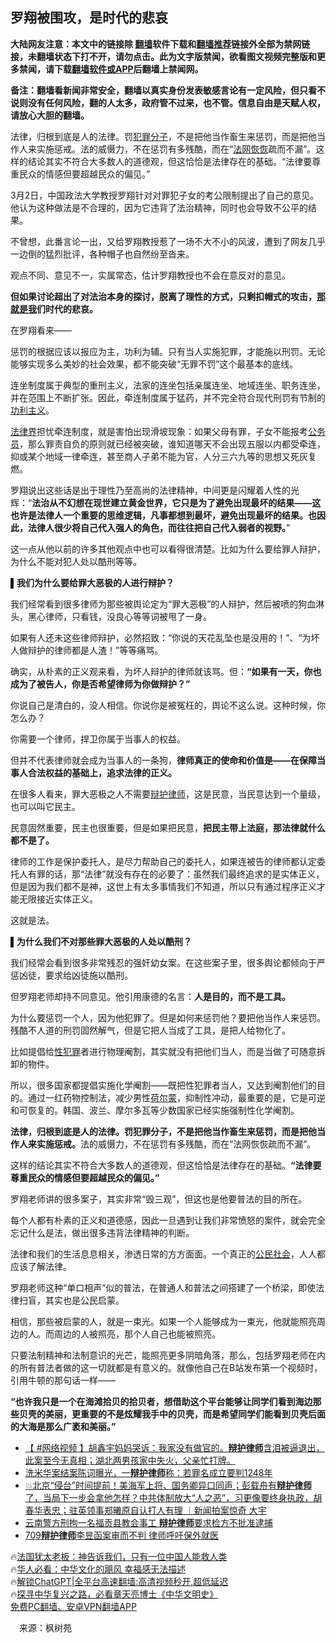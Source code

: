  <!-- 面包屑导航 --> <h2>罗翔被围攻，是时代的悲哀</h2> <p class="notice"><b>大陆网友注意：本文中的链接除 <a href="https://github.com/bannedbook/fanqiang" >翻墙</a>软件下载和<a href="https://github.com/killgcd/justmysocks/blob/master/README.md">翻墙推荐</a>链接外全部为禁网链接，未翻墙状态下打不开，请勿点击。此为文字版禁闻，欲看图文视频完整版和更多禁闻，请下载<a href="https://github.com/bannedbook/fanqiang">翻墙软件或APP</a>后翻墙上禁闻网。</p><p>备注：翻墙看新闻非常安全，翻墙以真实身份发表敏感言论有一定风险，但只看不说则没有任何风险，翻的人太多，政府管不过来，也不管。信息自由是天赋人权，请放心大胆的翻墙。</b></p>  <div class="entry"> <p id="summary">法律，归根到底是人的法律。罚<a href="https://www.bannedbook.org/bnews/tag/%E7%8A%AF%E7%BD%AA%E5%88%86%E5%AD%90/" class="st_tag internal_tag" rel="tag" title="标签 犯罪分子 下的日志">犯罪分子</a>，不是把他当作畜生来惩罚，而是把他当作人来实施惩戒。法的威慑力，不在惩罚有多残酷，而在“<a href="https://www.bannedbook.org/bnews/tag/%E6%B3%95%E7%BD%91%E6%81%A2%E6%81%A2/" class="st_tag internal_tag" rel="tag" title="标签 法网恢恢 下的日志">法网恢恢</a>疏而不漏”。这样的结论其实不符合大多数人的道德观，但这恰恰是法律存在的基础。“法律要尊重民众的情感但要超越民众的偏见。”</p> <p id="conimg">3月2日，中国政法大学教授罗翔针对对罪犯子女的考公限制提出了自己的意见。他认为这种做法是不合理的，因为它违背了法治精神，同时也会导致不公平的结果。</p> <p>不曾想，此番言论一出，又给罗翔教授惹了一场不大不小的风波，遭到了网友几乎一边倒的猛烈批评，各种帽子也自然纷至沓来。</p> <p>观点不同、意见不一，实属常态，估计罗翔教授也不会在意反对的意见。</p> <p><strong>但如果讨论超出了对法治本身的探讨，脱离了理性的方式，只剩扣帽式的攻击，<span class='wp_keywordlink'><a href="https://www.bannedbook.org/forum26/topic4513.html" title="关贵敏《那就是我》" target="_blank">那就是我</a></span>们时代的悲哀。</strong></p> <p>在罗翔看来——</p> <p>惩罚的根据应该以报应为主，功利为辅。只有当人实施犯罪，才能施以刑罚。无论能够实现多么美妙的社会效果，都不能突破“无罪不罚”这个最基本的底线。</p> <p>连坐制度属于典型的重刑主义，法家的连坐包括亲属连坐、地域连坐、职务连坐，并在范围上不断扩张。因此，牵连制度属于猛药，并不完全符合现代刑罚有节制的<a href="https://www.bannedbook.org/bnews/tag/%E5%8A%9F%E5%88%A9%E4%B8%BB%E4%B9%89/" class="st_tag internal_tag" rel="tag" title="标签 功利主义 下的日志">功利主义</a>。</p> <p><a href="https://www.bannedbook.org/bnews/tag/%E6%B3%95%E5%BE%8B%E7%95%8C/" class="st_tag internal_tag" rel="tag" title="标签 法律界 下的日志">法律界</a>担忧牵连制度，就是害怕出现滑坡现象：如果父母有罪，子女不能报考<a href="https://www.bannedbook.org/bnews/tag/%e5%85%ac%e5%8a%a1%e5%91%98/" class="st_tag internal_tag" rel="tag" title="标签 公务员 下的日志">公务员</a>，那么罪责自负的原则就已经被突破，谁知道哪天不会出现五服以内都受牵连，抑或某个地域一律牵连，甚至商人子弟不能为官，人分三六九等的思想又死灰复燃。</p>  <p>罗翔说出这些话是出于理性乃至高尚的法律精神，中间更是闪耀着人性的光辉：“<strong>法治从不幻想在现世建立黄金世界，它只是为了避免出现最坏的结果——这也许是法律人一个重要的思维逻辑，凡事都想到最坏，避免出现最坏的结果。也因此，法律人很少将自己代入强人的角色，而往往把自己代入弱者的视野。</strong>”</p> <p>这一点从他以前的许多其他观点中也可以看得很清楚。比如为什么要给罪人辩护，为什么不能对犯人处以酷刑等等。</p> <p><strong>▌我们为什么要给罪大恶极的人进行辩护？</strong></p> <p>我们经常看到很多律师为那些被舆论定为“罪大恶极”的人辩护，然后被喷的狗血淋头，黑心律师，只看钱，没良心等等词被甩了一身。</p> <p>如果有人还未这些律师辩护，必然招致：“你说的天花乱坠也是没用的！”、“为坏人做辩护的律师都是人渣！”等等痛骂。</p> <p>确实，从朴素的正义观来看，为坏人辩护的律师就该骂。但：<strong>“如果有一天，你也成为了被告人，你是否希望律师为你做辩护？”</strong></p> <p>你说自己是清白的，没人相信。你说你是被冤枉的，舆论不这么说。这种时候，你怎么办？</p> <p>你需要一个律师，捍卫你属于当事人的权益。</p> <p>但并不代表律师就会成为当事人的一条狗，<strong>律师真正的使命和价值是——在保障当事人合法权益的基础上，追求法律的正义。</strong></p>  <p>在很多人看来，罪大恶极之人不需要<a href="https://www.bannedbook.org/bnews/tag/%e8%be%a9%e6%8a%a4%e5%be%8b%e5%b8%88/" class="st_tag internal_tag" rel="tag" title="标签 辩护律师 下的日志">辩护律师</a>，这是民意，当民意达到一个量级，也可以叫它民主。</p> <p>民意固然重要，民主也很重要，但是如果把民意，<strong>把民主带上法庭，那法律就什么都不是了。</strong></p> <p>律师的工作是保护委托人，是尽力帮助自己的委托人，如果连被告的律师都认定委托人有罪的话，那“法律”就没有存在的必要了：虽然我们最终追求的是实体正义，但是因为我们都不是神，这世上有太多事情我们不知道，所以只有通过程序正义才能无限接近实体正义。</p> <p>这就是法。</p> <p><strong>▌为什么我们不对那些罪大恶极的人处以酷刑？</strong></p> <p>我们经常会看到很多非常残忍的强奸幼女案。在这些案子里，很多舆论都倾向于严惩凶徒，要求给凶徒施以酷刑。</p> <p>但罗翔老师却持不同意见。他引用康德的名言：<strong>人是目的，而不是工具。</strong></p> <p>为什么要惩罚一个人，因为他犯罪了。但是如何来惩罚他？要把他当作人来惩罚。残酷不人道的刑罚固然解气，但是它把人当成了工具，是把人给物化了。</p> <p>比如提倡给<a href="https://www.bannedbook.org/bnews/tag/%E6%80%A7%E7%8A%AF%E7%BD%AA/" class="st_tag internal_tag" rel="tag" title="标签 性犯罪 下的日志">性犯罪</a>者进行物理阉割，其实就没有把他们当人，而是当做了可随意拆卸的物件。</p>  <p>所以，很多国家都提倡实施化学阉割——既把性犯罪者当人，又达到阉割他们的目的。通过一红药物控制法，减少男性<a href="https://www.bannedbook.org/bnews/tag/%e8%8d%b7%e5%b0%94%e8%92%99/" class="st_tag internal_tag" rel="tag" title="标签 荷尔蒙 下的日志">荷尔蒙</a>，抑制性冲动，最重要的是，它是可逆和可恢复的。韩国、波兰、摩尔多瓦等少数国家已经实施强制性化学阉割。</p> <p><strong>法律，归根到底是人的法律。罚犯罪分子，不是把他当作畜生来惩罚，而是把他当作人来实施惩戒。</strong>法的威慑力，不在惩罚有多残酷，而在“法网恢恢疏而不漏”。</p> <p>这样的结论其实不符合大多数人的道德观，但这恰恰是法律存在的基础。<strong>“法律要尊重民众的情感但要超越民众的偏见。”</strong></p> <p>罗翔老师讲的很多案子，其实非常“毁三观”，但这也是他要普法的目的所在。</p> <p>每个人都有朴素的正义和道德感，因此一旦遇到让我们非常愤怒的案件，就会完全忘记什么是法，做出很多违背法律精神的判断。</p> <p>法律和我们的生活息息相关，渗透日常的方方面面。一个真正的<a href="https://www.bannedbook.org/bnews/tag/%e5%85%ac%e6%b0%91%e7%a4%be%e4%bc%9a/" class="st_tag internal_tag" rel="tag" title="标签 公民社会 下的日志">公民社会</a>，人人都应该了解法律。</p> <p>罗翔老师这种“单口相声”似的普法，在普通人和普法之间搭建了一个桥梁，即使法律扫盲，其实也是公民启蒙。</p> <p>相信，那些被启蒙的人，就是一束光。如果一个人能够成为一束光，他就能照亮周边的人。而周边的人被照亮，那个人自己也能被照亮。</p> <p>只要法制精神和法制意识的光芒，能照亮更多阴暗角落，那么，包括罗翔老师在内的所有普法者做的这一切就都是有意义的。就像他自己在B站发布第一个视频时，引用牛顿的那句话一样——</p>  <p><strong>“也许我只是一个在海滩拾贝的拾贝者，想借助这个平台能够让同学们看到海边那些贝壳的美丽，更重要的不是炫耀我手中的贝壳，而是希望同学们能看到贝壳后面的大海是那么广袤和美丽。”</strong></p> <!--<div id="taboola-mid-1"></div>--><ul class='op-related-articles' title='相关阅读'> <li><a href='https://www.bannedbook.org/bnews/bannedvideo/20230124/1839891.html' target='_blank'>【 #网络视频 】胡鑫宇妈妈哭诉：我家没有做官的。<b>辩护律师</b>含泪被逼退出，此案至今无真相；湖北两男孩家中失火，父亲忙打牌。</a></li> <li><a href='https://www.bannedbook.org/bnews/yule/20221203/1819258.html' target='_blank'>洗米华案结案陈词曝光，一<b>辩护律师</b>称：若罪名成立要判1248年</a></li> <li><a href='https://www.bannedbook.org/bnews/sohnews/20221021/1800070.html' target='_blank'>💥北京“侵台”时间提前！美海军上将、国务卿异口同声；彭载舟有<b>辩护律师</b>了，当局下一步会拿他怎样？中共体制放大“人之恶”，习更像要终身执政，胡春华表忠；驻英领事郑曦原自认打人有理 ｜新闻拍案惊奇 大宇</a></li> <li><a href='https://www.bannedbook.org/bnews/headline/20220917/1785629.html' target='_blank'>云南警方刑拘一名福贡县教会事工 <b>辩护律师</b>要求检方不批准逮捕</a></li> <li><a href='https://www.bannedbook.org/bnews/ssgc/20220905/1780850.html' target='_blank'>709<b>辩护律师</b>李昱函案审而不判 律师呼吁保外就医</a></li> </ul> <p class="texttj"> 🔥<a href="https://www.bannedbook.org/bnews/ssgc/20230219/1850782.html" target="_blank">法国犹太老板：神告诉我们，只有一位中国人能救人类</a><br/> 🔥<a href="https://www.bannedbook.org/bnews/comments/20220220/1694796.html" target="_blank">华人必看：中华文化的飓风 幸福感无法描述</a><br/> 🔥<a href="https://github.com/bannedbook/fanqiang/wiki/V2ray%E6%9C%BA%E5%9C%BA" target="_blank">解锁ChatGPT|全平台高速翻墙:高清视频秒开,超低延迟</a><br/> 🔥<a href="https://www.bannedbook.org/bnews/comments/20220808/1768773.html" target="_blank">探寻中华复兴之路，必看章天亮博士《中华文明史》</a><br/> <a href="https://github.com/bannedbook/fanqiang/wiki/%E7%A6%81%E9%97%BB%E7%BD%91%E5%AE%89%E5%8D%93%E7%BF%BB%E5%A2%99%E6%96%B0%E9%97%BBAPP" target="_blank">免费PC翻墙、安卓VPN翻墙APP</a><br/> </p><p class="src-info">　来源：枫树苑 </p><a name='sharetosocial'></a> <div style="margin-bottom:5px;padding-bottom:5px;clear:both"> <div id="archive-pix-1" class="banner-ads"> <!-- AuctionX Display platform tag START --> <div id="27602x728x90x621x_ADSLOT1" clicktrack="%%CLICK_URL_ESC%%"></div>  <!-- AuctionX Display platform tag END --> </div> <div id="archive-pix-2" class="banner-ads"> <!-- AuctionX Display platform tag START --> <div id="27556x300x250x621x_ADSLOT1" clicktrack="%%CLICK_URL_ESC%%" style="margin:0 auto;text-align:center"></div>  <!-- AuctionX Display platform tag END --> </div> </div>  <div id="archive-pix-1" class="banner-ads"> <!-- AuctionX Display platform tag START --> <div id="27603x728x90x621x_ADSLOT1" clicktrack="%%CLICK_URL_ESC%%"></div>  <!-- AuctionX Display platform tag END --> </div> </div><!--END ENTRY--> 